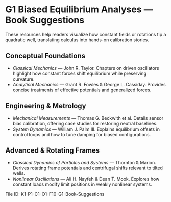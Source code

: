 # G1 Biased Equilibrium Analyses — Book Suggestions

These resources help readers visualize how constant fields or rotations tip a quadratic well, translating calculus into hands-on calibration stories.

## Conceptual Foundations
- *Classical Mechanics* — John R. Taylor. Chapters on driven oscillators highlight how constant forces shift equilibrium while preserving curvature.
- *Analytical Mechanics* — Grant R. Fowles & George L. Cassiday. Provides concise treatments of effective potentials and generalized forces.

## Engineering & Metrology
- *Mechanical Measurements* — Thomas G. Beckwith et al. Details sensor bias calibration, offering case studies for restoring neutral baselines.
- *System Dynamics* — William J. Palm III. Explains equilibrium offsets in control loops and how to tune damping for biased configurations.

## Advanced & Rotating Frames
- *Classical Dynamics of Particles and Systems* — Thornton & Marion. Derives rotating frame potentials and centrifugal shifts relevant to tilted wells.
- *Nonlinear Oscillations* — Ali H. Nayfeh & Dean T. Mook. Explores how constant loads modify limit positions in weakly nonlinear systems.

File ID: K1-P1-C1-O1-F10-G1-Book-Suggestions
